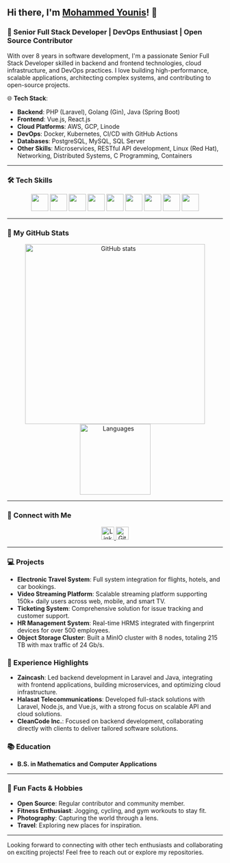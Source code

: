 ## Hi there, I'm <a href="https://www.linkedin.com/in/mohammed-younis-0794ba152" target="_blank">Mohammed Younis</a>! 👋

### 🚀 Senior Full Stack Developer | DevOps Enthusiast | Open Source Contributor

With over 8 years in software development, I'm a passionate Senior Full Stack Developer skilled in backend and frontend technologies, cloud infrastructure, and DevOps practices. I love building high-performance, scalable applications, architecting complex systems, and contributing to open-source projects. 

🌐 **Tech Stack**:
- **Backend**: PHP (Laravel), Golang (Gin), Java (Spring Boot)
- **Frontend**: Vue.js, React.js
- **Cloud Platforms**: AWS, GCP, Linode
- **DevOps**: Docker, Kubernetes, CI/CD with GitHub Actions
- **Databases**: PostgreSQL, MySQL, SQL Server
- **Other Skills**: Microservices, RESTful API development, Linux (Red Hat), Networking, Distributed Systems, C Programming, Containers

---

### 🛠 Tech Skills
<p align="center">
  <img src="https://cdn.jsdelivr.net/gh/devicons/devicon/icons/php/php-original.svg" width="40" height="40"/>
  <img src="https://cdn.jsdelivr.net/gh/devicons/devicon/icons/go/go-original.svg" width="40" height="40"/>
  <img src="https://cdn.jsdelivr.net/gh/devicons/devicon/icons/java/java-original.svg" width="40" height="40"/>
  <img src="https://cdn.jsdelivr.net/gh/devicons/devicon/icons/javascript/javascript-original.svg" width="40" height="40"/>
  <img src="https://cdn.jsdelivr.net/gh/devicons/devicon/icons/vuejs/vuejs-original.svg" width="40" height="40"/>
  <img src="https://cdn.jsdelivr.net/gh/devicons/devicon/icons/react/react-original.svg" width="40" height="40"/>
  <img src="https://cdn.jsdelivr.net/gh/devicons/devicon/icons/docker/docker-original.svg" width="40" height="40"/>
  <img src="https://cdn.jsdelivr.net/gh/devicons/devicon/icons/kubernetes/kubernetes-plain.svg" width="40" height="40"/>
  <img src="https://cdn.jsdelivr.net/gh/devicons/devicon/icons/linux/linux-original.svg" width="40" height="40"/>
</p>

---

### 🌟 My GitHub Stats
<p align="center">
  <img src="https://github-readme-stats.vercel.app/api?username=MohammaedAlani&show_icons=true&theme=tokyonight" alt="GitHub stats" width="420" />
  <img src="https://github-readme-stats.vercel.app/api/top-langs/?username=MohammaedAlani&layout=compact&theme=tokyonight" alt="Languages" height="165">
</p>

---

### 🔗 Connect with Me
<p align="center">
  <a href="https://www.linkedin.com/in/mohammed-younis-0794ba152" target="_blank">
    <img src="https://cdn.jsdelivr.net/npm/simple-icons@3.0.1/icons/linkedin.svg" alt="LinkedIn" height="30" width="30" />
  </a>
  <a href="https://github.com/MohammaedAlani" target="_blank">
    <img src="https://cdn.jsdelivr.net/npm/simple-icons@3.0.1/icons/github.svg" alt="GitHub" height="30" width="30" />
  </a>
</p>

---

### 💻 Projects
- **Electronic Travel System**: Full system integration for flights, hotels, and car bookings.
- **Video Streaming Platform**: Scalable streaming platform supporting 150k+ daily users across web, mobile, and smart TV.
- **Ticketing System**: Comprehensive solution for issue tracking and customer support.
- **HR Management System**: Real-time HRMS integrated with fingerprint devices for over 500 employees.
- **Object Storage Cluster**: Built a MinIO cluster with 8 nodes, totaling 215 TB with max traffic of 24 Gb/s.

### 📂 Experience Highlights
- **Zaincash**: Led backend development in Laravel and Java, integrating with frontend applications, building microservices, and optimizing cloud infrastructure.
- **Halasat Telecommunications**: Developed full-stack solutions with Laravel, Node.js, and Vue.js, with a strong focus on scalable API and cloud solutions.
- **CleanCode Inc.**: Focused on backend development, collaborating directly with clients to deliver tailored software solutions.

### 📚 Education
- **B.S. in Mathematics and Computer Applications**

---

### 🌱 Fun Facts & Hobbies
- **Open Source**: Regular contributor and community member.
- **Fitness Enthusiast**: Jogging, cycling, and gym workouts to stay fit.
- **Photography**: Capturing the world through a lens.
- **Travel**: Exploring new places for inspiration.
  
---

Looking forward to connecting with other tech enthusiasts and collaborating on exciting projects! Feel free to reach out or explore my repositories.
